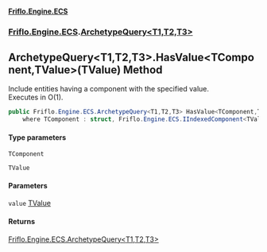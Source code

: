 #### [Friflo.Engine.ECS](index.md 'index')
### [Friflo.Engine.ECS](Friflo.Engine.ECS.md 'Friflo.Engine.ECS').[ArchetypeQuery&lt;T1,T2,T3&gt;](ArchetypeQuery_T1,T2,T3_.md 'Friflo.Engine.ECS.ArchetypeQuery<T1,T2,T3>')

## ArchetypeQuery<T1,T2,T3>.HasValue<TComponent,TValue>(TValue) Method

Include entities having a component with the specified value.<br/>
Executes in O(1).

```csharp
public Friflo.Engine.ECS.ArchetypeQuery<T1,T2,T3> HasValue<TComponent,TValue>(TValue value)
    where TComponent : struct, Friflo.Engine.ECS.IIndexedComponent<TValue>, System.ValueType, System.ValueType;
```
#### Type parameters

<a name='Friflo.Engine.ECS.ArchetypeQuery_T1,T2,T3_.HasValue_TComponent,TValue_(TValue).TComponent'></a>

`TComponent`

<a name='Friflo.Engine.ECS.ArchetypeQuery_T1,T2,T3_.HasValue_TComponent,TValue_(TValue).TValue'></a>

`TValue`
#### Parameters

<a name='Friflo.Engine.ECS.ArchetypeQuery_T1,T2,T3_.HasValue_TComponent,TValue_(TValue).value'></a>

`value` [TValue](ArchetypeQuery_T1,T2,T3_.HasValue_TComponent,TValue_(TValue).md#Friflo.Engine.ECS.ArchetypeQuery_T1,T2,T3_.HasValue_TComponent,TValue_(TValue).TValue 'Friflo.Engine.ECS.ArchetypeQuery<T1,T2,T3>.HasValue<TComponent,TValue>(TValue).TValue')

#### Returns
[Friflo.Engine.ECS.ArchetypeQuery&lt;](ArchetypeQuery_T1,T2,T3_.md 'Friflo.Engine.ECS.ArchetypeQuery<T1,T2,T3>')[T1](ArchetypeQuery_T1,T2,T3_.md#Friflo.Engine.ECS.ArchetypeQuery_T1,T2,T3_.T1 'Friflo.Engine.ECS.ArchetypeQuery<T1,T2,T3>.T1')[,](ArchetypeQuery_T1,T2,T3_.md 'Friflo.Engine.ECS.ArchetypeQuery<T1,T2,T3>')[T2](ArchetypeQuery_T1,T2,T3_.md#Friflo.Engine.ECS.ArchetypeQuery_T1,T2,T3_.T2 'Friflo.Engine.ECS.ArchetypeQuery<T1,T2,T3>.T2')[,](ArchetypeQuery_T1,T2,T3_.md 'Friflo.Engine.ECS.ArchetypeQuery<T1,T2,T3>')[T3](ArchetypeQuery_T1,T2,T3_.md#Friflo.Engine.ECS.ArchetypeQuery_T1,T2,T3_.T3 'Friflo.Engine.ECS.ArchetypeQuery<T1,T2,T3>.T3')[&gt;](ArchetypeQuery_T1,T2,T3_.md 'Friflo.Engine.ECS.ArchetypeQuery<T1,T2,T3>')